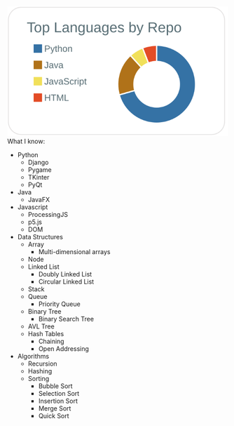 [![](https://raw.githubusercontent.com/AyushSharma255/AyushSharma255/master/profile-summary-card-output/default/1-repos-per-language.svg)](https://github.com/vn7n24fzkq/github-profile-summary-cards)
What I know:
- Python
  - Django
  - Pygame
  - TKinter
  - PyQt
- Java
  - JavaFX
- Javascript
  - ProcessingJS
  - p5.js
  - DOM
- Data Structures
  - Array
    - Multi-dimensional arrays
  - Node
  - Linked List
    - Doubly Linked List
    - Circular Linked List 
  - Stack 
  - Queue
    - Priority Queue
  - Binary Tree
    - Binary Search Tree
  - AVL Tree
  - Hash Tables
    - Chaining
    - Open Addressing
- Algorithms
  - Recursion
  - Hashing
  - Sorting
    - Bubble Sort
    - Selection Sort
    - Insertion Sort
    - Merge Sort
    - Quick Sort
  
<!--
**AyushSharma255/AyushSharma255** is a ✨ _special_ ✨ repository because its `README.md` (this file) appears on your GitHub profile.

Here are some ideas to get you started:

- 🔭 I’m currently working on ...
- 🌱 I’m currently learning ...
- 👯 I’m looking to collaborate on ...
- 🤔 I’m looking for help with ...
- 💬 Ask me about ...
- 📫 How to reach me: ...
- 😄 Pronouns: ...
- ⚡ Fun fact: ...
-->
